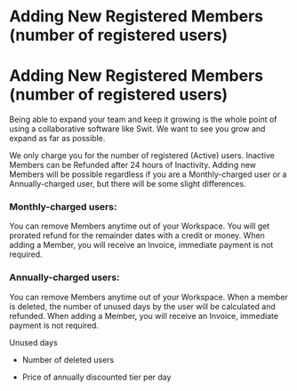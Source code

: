 # Adding New Registered Members (number of registered users)

Adding New Registered Members (number of registered users)
==========================================================

 Being able to expand your team and keep it growing is the whole point of using a collaborative software like Swit. We want to see you grow and expand as far as possible.

   
 We only charge you for the number of registered (Active) users. Inactive Members can be Refunded after 24 hours of Inactivity. Adding new Members will be possible regardless if you are a Monthly-charged user or a Annually-charged user, but there will be some slight differences.

   
 ### Monthly-charged users:

 You can remove Members anytime out of your Workspace. You will get prorated refund for the remainder dates with a credit or money. When adding a Member, you will receive an Invoice, immediate payment is not required.

   
 ### Annually-charged users:

 You can remove Members anytime out of your Workspace. When a member is deleted, the number of unused days by the user will be calculated and refunded. When adding a Member, you will receive an Invoice, immediate payment is not required.

 Unused days

* Number of deleted users

* Price of annually discounted tier per day

 